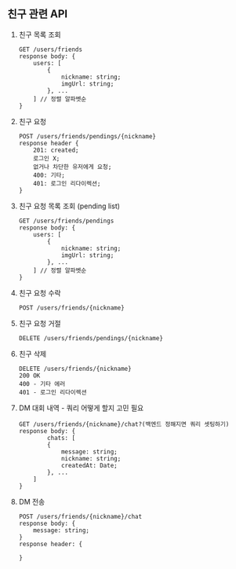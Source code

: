 ## 친구 관련 API
1. 친구 목록 조회
    ```tsx
    GET /users/friends
    response body: {
        users: [
            {
                nickname: string;
                imgUrl: string;
            }, ...
        ] // 정렬 알파벳순
    }
    ```
2. 친구 요청
    ```tsx
    POST /users/friends/pendings/{nickname}
    response header {
        201: created;
        로그인 X;
        없거나 차단한 유저에게 요청;
        400: 기타;
        401: 로그인 리다이렉션;
    }
    ```
3. 친구 요청 목록 조회 (pending list)
    ```tsx
    GET /users/friends/pendings
    response body: {
        users: [
            {
                nickname: string;
                imgUrl: string;
            }, ...
        ] // 정렬 알파벳순
    }
    ```
4. 친구 요청 수락
    ```tsx
    POST /users/friends/{nickname}
    ```
5. 친구 요청 거절
    ```tsx
    DELETE /users/friends/pendings/{nickname}
    ```
6. 친구 삭제
    ```tsx
    DELETE /users/friends/{nickname}
    200 OK
    400 - 기타 에러
    401 - 로그인 리다이렉션
    ```
7. DM 대회 내역 - 쿼리 어떻게 할지 고민 필요
    ```tsx
    GET /users/friends/{nickname}/chat?(백엔드 정해지면 쿼리 셋팅하기)
    response body: {
            chats: [
            {
                message: string;
                nickname: string;
                createdAt: Date;
            }, ...
        ]
    }
    ```
8. DM 전송
    ```tsx
    POST /users/friends/{nickname}/chat
    response body: {
        message: string;
    }
    response header: {

    }
    ```

